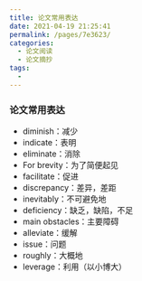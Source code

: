 ```yaml
---
title: 论文常用表达
date: 2021-04-19 21:25:41
permalink: /pages/7e3623/
categories:
  - 论文阅读
  - 论文摘抄
tags:
  - 
---
```

### 论文常用表达

- diminish：减少
- indicate：表明
- eliminate：消除
- For brevity：为了简便起见
- facilitate：促进
- discrepancy：差异，差距
- inevitably：不可避免地
- deficiency：缺乏，缺陷，不足
- main obstacles：主要障碍
- alleviate：缓解
- issue：问题
- roughly：大概地
- leverage：利用（以小博大）